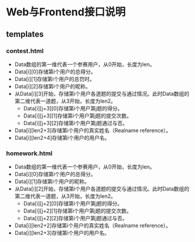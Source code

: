 # Web与Frontend接口说明
## templates

### contest.html
- Data数组的第一维代表一个参赛用户，从0开始，长度为len。
- Data[i][0]存储第i个用户的总得分。
- Data[i][1]存储第i个用户的总罚时。
- Data[i][2]存储第i个用户的昵称。
- 从Data[i][3]开始，存储第i个用户各道题的提交与通过情况。此时Data数组的第二维代表一道题，从3开始，长度为len2。
	- Data[i][j+3][0]存储第i个用户第j题的得分。
	- Data[i][j+3][1]存储第i个用户第j题的提交次数。
	- Data[i][j+3][2]存储第i个用户第j题通过与否。
- Data[i][len2+3]存储第i个用户的真实姓名（Realname reference）。
- Data[i][len2+4]存储第i个用户的用户名。

### homework.html
- Data数组的第一维代表一个参赛用户，从0开始，长度为len。
- Data[i][0]存储第i个用户的总得分。
- Data[i][1]存储第i个用户的昵称。
- 从Data[i][2]开始，存储第i个用户各道题的提交与通过情况。此时Data数组的第二维代表一道题，从3开始，长度为len2。
	- Data[i][j+2][0]存储第i个用户第j题的得分。
	- Data[i][j+2][1]存储第i个用户第j题的提交次数。
	- Data[i][j+2][2]存储第i个用户第j题通过与否。
- Data[i][len2+2]存储第i个用户的真实姓名（Realname reference）。
- Data[i][len2+3]存储第i个用户的用户名。